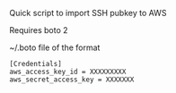 Quick script to import SSH pubkey to AWS


Requires boto 2

~/.boto file of the format

```
[Credentials]
aws_access_key_id = XXXXXXXXX 
aws_secret_access_key = XXXXXXX 
```

